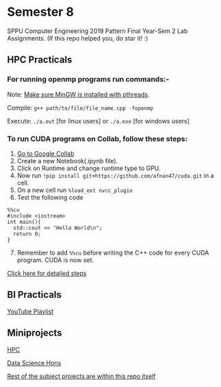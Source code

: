 # Semester 8
SPPU Computer Engineering 2019 Pattern Final Year-Sem 2 Lab Assignments.
(If this repo helped you, do star it! :)

## HPC Practicals
### For running openmp programs run commands:- 
Note: [Make sure MinGW is installed with pthreads](https://stackoverflow.com/a/39256203).

Compile: `g++ path/to/file/file_name.cpp -fopenmp`

Execute: `./a.out` [for linux users] or `./a.exe` [for windows users]
 
 

### To run CUDA programs on Collab, follow these steps:
1. [Go to Google Collab](https://colab.research.google.com)
2. Create a new Notebook(.ipynb file).
3. Click on Runtime and change runtime type to GPU.
4. Now run `!pip install git+https://github.com/afnan47/cuda.git` in a cell.
5. On a new cell run `%load_ext nvcc_plugin`
6. Test the following code
```
%%cu
#include <iostream>
int main(){
  std::cout << "Hello World\n";
  return 0;
}
```

7. Remember to add `%%cu` before writing the C++ code for every CUDA program. CUDA is now set.

[Click here for detailed steps](https://www.geeksforgeeks.org/how-to-run-cuda-c-c-on-jupyter-notebook-in-google-colaboratory/)
## BI Practicals
[YouTube Playlist](https://youtube.com/playlist?list=PLf2Wj8X3RbBRy-zlDkrbMPuFbb6peTeTG)

## Miniprojects
[HPC](https://github.com/afnan47/Quicksort-Using-MPI)

[Data Science Hons](https://github.com/afnan47/APReF-using-python3)

[Rest of the subject projects are within this repo itself](https://github.com/afnan47/sem8)

